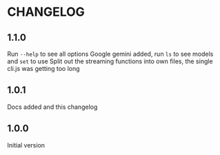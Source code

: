 # CHANGELOG

## 1.1.0
Run `--help` to see all options
Google gemini added, run `ls` to see models and `set` to use
Split out the streaming functions into own files, the single cli.js was getting too long

## 1.0.1
Docs added and this changelog

## 1.0.0
Initial version
